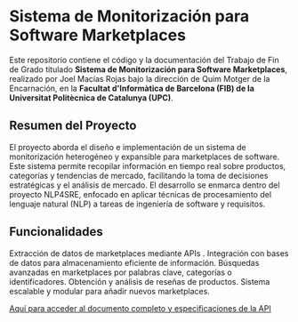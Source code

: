 # Sistema de Monitorización para Software Marketplaces

Este repositorio contiene el código y la documentación del Trabajo de Fin de Grado titulado **Sistema de Monitorización para Software Marketplaces**, 
realizado por Joel Macías Rojas bajo la dirección de Quim Motger de la Encarnación, en la **Facultat d'Informàtica de Barcelona (FIB) de la Universitat Politècnica de Catalunya (UPC)**.

## Resumen del Proyecto

El proyecto aborda el diseño e implementación de un sistema de monitorización heterogéneo y expansible para marketplaces de software. Este sistema permite recopilar información en tiempo real sobre productos, categorías y tendencias de mercado, facilitando la toma de decisiones estratégicas y el análisis de mercado. El desarrollo se enmarca dentro del proyecto NLP4SRE, enfocado en aplicar técnicas de procesamiento del lenguaje natural (NLP) a tareas de ingeniería de software y requisitos.

## Funcionalidades

Extracción de datos de marketplaces mediante APIs .
Integración con bases de datos para almacenamiento eficiente de información.
Búsquedas avanzadas en marketplaces por palabras clave, categorías o identificadores.
Obtención y análisis de reseñas de productos.
Sistema escalable y modular para añadir nuevos marketplaces.

[Aquí para acceder al documento completo y especificaciones de la API](https://upcommons.upc.edu/bitstream/handle/2117/412036/188375.pdf?sequence=2&isAllowed=y)
